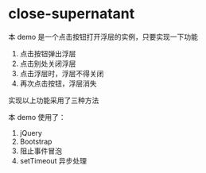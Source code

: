 # close-supernatant

本 demo 是一个点击按钮打开浮层的实例，只要实现一下功能
1. 点击按钮弹出浮层
2. 点击别处关闭浮层
3. 点击浮层时，浮层不得关闭
4. 再次点击按钮，浮层消失

实现以上功能采用了三种方法

本 demo 使用了：
1. jQuery
2. Bootstrap
3. 阻止事件冒泡
4. setTimeout 异步处理
